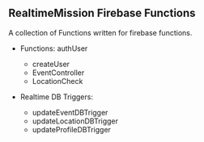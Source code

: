 ## RealtimeMission Firebase Functions

A collection of Functions written for firebase functions.

- Functions:
authUser
  - createUser
  - EventController
  - LocationCheck

- Realtime DB Triggers:
  - updateEventDBTrigger
  - updateLocationDBTrigger
  - updateProfileDBTrigger